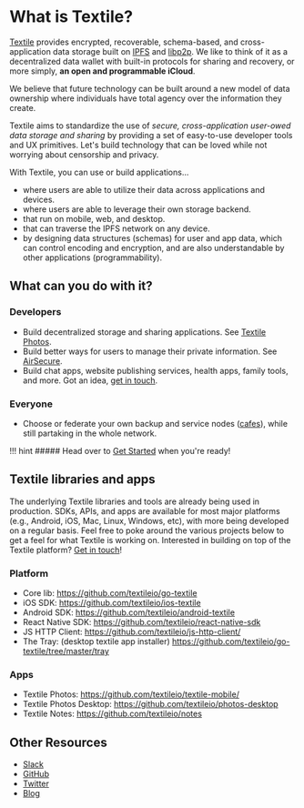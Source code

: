 # What is Textile?

[Textile](https://www.textile.io) provides encrypted, recoverable, schema-based, and cross-application data storage built on [IPFS](https://github.com/ipfs) and [libp2p](https://github.com/libp2p). We like to think of it as a decentralized data wallet with built-in protocols for sharing and recovery, or more simply, **an open and programmable iCloud**.

We believe that future technology can be built around a new model of data ownership where individuals have total agency over the information they create.

Textile aims to standardize the use of _secure, cross-application user-owed data storage and sharing_ by providing a set of easy-to-use developer tools and UX primitives. Let's build technology that can be loved while not worrying about censorship and privacy.

With Textile, you can use or build applications...

* where users are able to utilize their data across applications and devices.
* where users are able to leverage their own storage backend.
* that run on mobile, web, and desktop.
* that can traverse the IPFS network on any device.
* by designing data structures (schemas) for user and app data, which can control encoding and encryption, and are also understandable by other applications (programmability).

## What can you do with it?

### Developers

* Build decentralized storage and sharing applications. See [Textile Photos](https://github.com/textileio/textile-mobile).
* Build better ways for users to manage their private information. See [AirSecure](https://github.com/airsecure/airsecure).
* Build chat apps, website publishing services, health apps, family tools, and more. Got an idea, [get in touch](https://slack.textile.io/).

### Everyone

* Choose or federate your own backup and service nodes ([cafes](/learn/cafes)), while still partaking in the whole network.

!!! hint
    ##### Head over to [Get Started](/start) when you're ready!

## Textile libraries and apps

The underlying Textile libraries and tools are already being used in production. SDKs, APIs, and apps are available for most major platforms (e.g., Android, iOS, Mac, Linux, Windows, etc), with more being developed on a regular basis. Feel free to poke around the various projects below to get a feel for what Textile is working on. Interested in building on top of the Textile platform? [Get in touch](https://slack.textile.io/)!

### Platform

* Core lib: https://github.com/textileio/go-textile
* iOS SDK: https://github.com/textileio/ios-textile
* Android SDK: https://github.com/textileio/android-textile
* React Native SDK: https://github.com/textileio/react-native-sdk
* JS HTTP Client: https://github.com/textileio/js-http-client/
* The Tray: (desktop textile app installer) https://github.com/textileio/go-textile/tree/master/tray

### Apps

* Textile Photos: https://github.com/textileio/textile-mobile/
* Textile Photos Desktop: https://github.com/textileio/photos-desktop
* Textile Notes: https://github.com/textileio/notes

## Other Resources

* [Slack](https://slack.textile.io/)
* [GitHub](https://github.com/textileio/)
* [Twitter](https://twitter.com/textile01)
* [Blog](https://medium.com/textileio)
